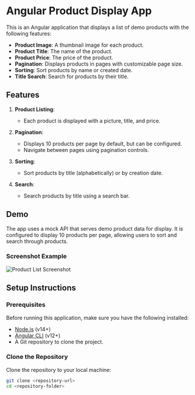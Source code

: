 # Angular Product Display App

This is an Angular application that displays a list of demo products with the following features:
- **Product Image**: A thumbnail image for each product.
- **Product Title**: The name of the product.
- **Product Price**: The price of the product.
- **Pagination**: Displays products in pages with customizable page size.
- **Sorting**: Sort products by name or created date.
- **Title Search**: Search for products by their title.

## Features

1. **Product Listing**:
   - Each product is displayed with a picture, title, and price.
   
2. **Pagination**:
   - Displays 10 products per page by default, but can be configured.
   - Navigate between pages using pagination controls.

3. **Sorting**:
   - Sort products by title (alphabetically) or by creation date.

4. **Search**:
   - Search products by title using a search bar.
   
## Demo

The app uses a mock API that serves demo product data for display. It is configured to display 10 products per page, allowing users to sort and search through products.

### Screenshot Example

![Product List Screenshot](./screenshot.png) <!-- Add a screenshot here to show a demo -->

## Setup Instructions

### Prerequisites

Before running this application, make sure you have the following installed:
- [Node.js](https://nodejs.org/) (v14+)
- [Angular CLI](https://angular.io/cli) (v12+)
- A Git repository to clone the project.

### Clone the Repository

Clone the repository to your local machine:
```bash
git clone <repository-url>
cd <repository-folder>
